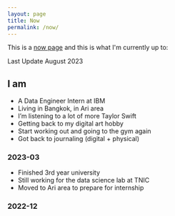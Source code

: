 ```yaml
---
layout: page
title: Now
permalink: /now/
---
```


This is a [now page](https://nownownow.com/about#how) and this is what I'm currently up to:

Last Update August 2023

## I am

* A Data Engineer Intern at IBM
* Living in Bangkok, in Ari area
* I’m listening to a lot of more Taylor Swift
* Getting back to my digital art hobby
* Start working out and going to the gym again
* Got back to journaling (digital + physical)

### 2023-03

* Finished 3rd year university
* Still working for the data science lab at TNIC
* Moved to Ari area to prepare for internship

### 2022-12
